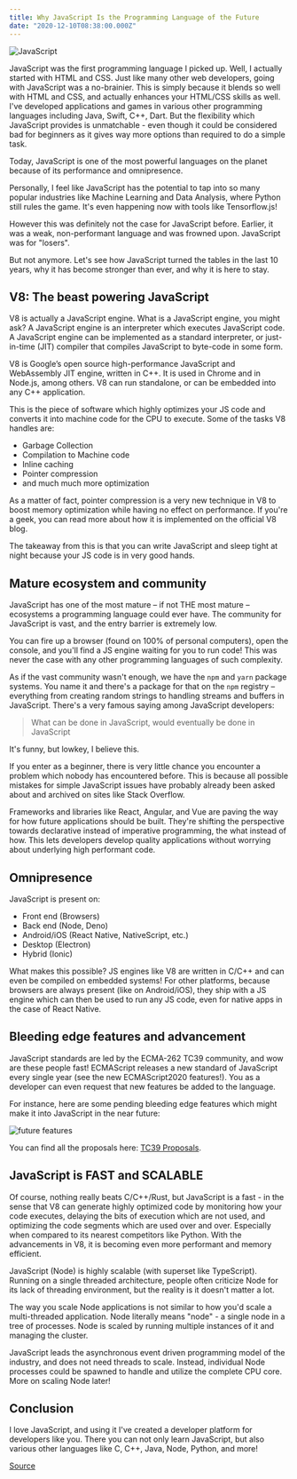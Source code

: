 ```yaml
---
title: Why JavaScript Is the Programming Language of the Future
date: "2020-12-10T08:38:00.000Z"
---
```


![JavaScript](https://www.freecodecamp.org/news/content/images/size/w2000/2020/04/jsposter.jpg)

JavaScript was the first programming language I picked up. Well, I actually started with HTML and CSS. Just like many other web developers, going with JavaScript was a no-brainier. This is simply because it blends so well with HTML and CSS, and actually enhances your HTML/CSS skills as well. I've developed applications and games in various other programming languages including Java, Swift, C++, Dart. But the flexibility which JavaScript provides is unmatchable - even though it could be considered bad for beginners as it gives way more options than required to do a simple task.

Today, JavaScript is one of the most powerful languages on the planet because of its performance and omnipresence.

Personally, I feel like JavaScript has the potential to tap into so many popular industries like Machine Learning and Data Analysis, where Python still rules the game. It's even happening now with tools like Tensorflow.js!

However this was definitely not the case for JavaScript before. Earlier, it was a weak, non-performant language and was frowned upon. JavaScript was for "losers".

But not anymore. Let's see how JavaScript turned the tables in the last 10 years, why it has become stronger than ever, and why it is here to stay.

## V8: The beast powering JavaScript
V8 is actually a JavaScript engine. What is a JavaScript engine, you might ask? A JavaScript engine is an interpreter which executes JavaScript code. A JavaScript engine can be implemented as a standard interpreter, or just-in-time (JIT) compiler that compiles JavaScript to byte-code in some form.

V8 is Google’s open source high-performance JavaScript and WebAssembly JIT engine, written in C++. It is used in Chrome and in Node.js, among others. V8 can run standalone, or can be embedded into any C++ application.

This is the piece of software which highly optimizes your JS code and converts it into machine code for the CPU to execute. Some of the tasks V8 handles are:

- Garbage Collection
- Compilation to Machine code
- Inline caching
- Pointer compression
- and much much more optimization

As a matter of fact, pointer compression is a very new technique in V8 to boost memory optimization while having no effect on performance. If you're a geek, you can read more about how it is implemented on the official V8 blog.

The takeaway from this is that you can write JavaScript and sleep tight at night because your JS code is in very good hands.

## Mature ecosystem and community
JavaScript has one of the most mature – if not THE most mature – ecosystems a programming language could ever have. The community for JavaScript is vast, and the entry barrier is extremely low.

You can fire up a browser (found on 100% of personal computers), open the console, and you'll find a JS engine waiting for you to run code! This was never the case with any other programming languages of such complexity.

As if the vast community wasn't enough, we have the ``npm`` and ``yarn`` package systems. You name it and there's a package for that on the ``npm`` registry – everything from creating random strings to handling streams and buffers in JavaScript. There's a very famous saying among JavaScript developers:

> What can be done in JavaScript, would eventually be done in JavaScript

It's funny, but lowkey, I believe this.

If you enter as a beginner, there is very little chance you encounter a problem which nobody has encountered before. This is because all possible mistakes for simple JavaScript issues have probably already been asked about and archived on sites like Stack Overflow.

Frameworks and libraries like React, Angular, and Vue are paving the way for how future applications should be built. They're shifting the perspective towards declarative instead of imperative programming, the what instead of how. This lets developers develop quality applications without worrying about underlying high performant code.

## Omnipresence
JavaScript is present on:

- Front end (Browsers)
- Back end (Node, Deno)
- Android/iOS (React Native, NativeScript, etc.)
- Desktop (Electron)
- Hybrid (Ionic)

What makes this possible? JS engines like V8 are written in C/C++ and can even be compiled on embedded systems! For other platforms, because browsers are always present (like on Android/iOS), they ship with a JS engine which can then be used to run any JS code, even for native apps in the case of React Native.

## Bleeding edge features and advancement
JavaScript standards are led by the ECMA-262 TC39 community, and wow are these people fast! ECMAScript releases a new standard of JavaScript every single year (see the new ECMAScript2020 features!). You as a developer can even request that new features be added to the language.

For instance, here are some pending bleeding edge features which might make it into JavaScript in the near future:

![future features](https://www.freecodecamp.org/news/content/images/2020/04/Screenshot-2020-04-04-at-10.03.59-PM.png)

You can find all the proposals here: [TC39 Proposals](https://github.com/tc39/proposals).

## JavaScript is FAST and SCALABLE
Of course, nothing really beats C/C++/Rust, but JavaScript is a fast - in the sense that V8 can generate highly optimized code by monitoring how your code executes, delaying the bits of execution which are not used, and optimizing the code segments which are used over and over. Especially when compared to its nearest competitors like Python. With the advancements in V8, it is becoming even more performant and memory efficient.

JavaScript (Node) is highly scalable (with superset like TypeScript). Running on a single threaded architecture, people often criticize Node for its lack of threading environment, but the reality is it doesn't matter a lot.

The way you scale Node applications is not similar to how you'd scale a multi-threaded application. Node literally means "node" - a single node in a tree of processes. Node is scaled by running multiple instances of it and managing the cluster.

JavaScript leads the asynchronous event driven programming model of the industry, and does not need threads to scale. Instead, individual Node processes could be spawned to handle and utilize the complete CPU core. More on scaling Node later!

## Conclusion
I love JavaScript, and using it I've created a developer platform for developers like you. There you can not only learn JavaScript, but also various other languages like C, C++, Java, Node, Python, and more!

[Source](https://www.freecodecamp.org/news/future-of-javascript/)